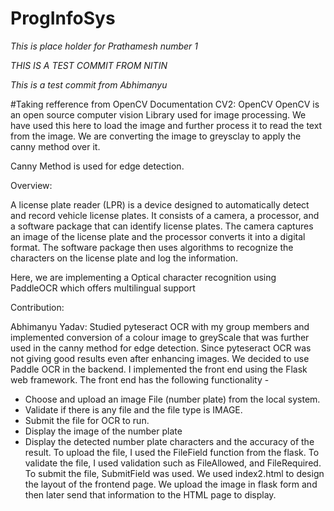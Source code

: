 # ProgInfoSys



*This is place holder for Prathamesh number 1*

*THIS IS A TEST COMMIT FROM NITIN*

*This is a test commit from Abhimanyu*


#Taking refference from OpenCV Documentation
CV2: OpenCV
OpenCV is an open source computer vision Library used for image processing. 
We have used this here to load the image and further process it to read the text from the image. 
We are converting the image to greysclay to apply the canny method over it.

Canny Method is used for edge detection. 

Overview: 

A license plate reader (LPR) is a device designed to automatically detect and record vehicle license plates. It consists of a camera, a processor, and a software package that can identify license plates. The camera captures an image of the license plate and the processor converts it into a digital format. The software package then uses algorithms to recognize the characters on the license plate and log the information.

Here, we are implementing a Optical character recognition using PaddleOCR which offers multilingual support 



Contribution: 

Abhimanyu Yadav: 
Studied pyteseract OCR with my group members and implemented conversion of a colour image to greyScale that was further used in the canny method for edge detection. Since pyteseract OCR was not giving good results even after enhancing images. We decided to use Paddle OCR in the backend. I implemented the front end using the Flask web framework. The front end has the following functionality - 
- Choose and upload an image File (number plate) from the local system.
- Validate if there is any file and the file type is IMAGE. 
- Submit the file for OCR to run.
- Display the image of the number plate
- Display the detected number plate characters and the accuracy of the result. 
To upload the file, I used the FileField function from the flask. 
To validate the file, I used validation such as FileAllowed, and FileRequired.
To submit the file, SubmitField was used.
We used index2.html to design the layout of the frontend page. 
We upload the image in flask form and then later send that information to the HTML page to display.



